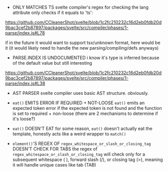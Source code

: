 - ONLY MATCHES TS
svelte compiler's regex for checking the lang attribute only checks if it equals to 'ts':

https://github.com/CCleanerShot/svelte/blob/1c2fc210232c16d2eb0fdb20d9bac3cef2b87897/packages/svelte/src/compiler/phases/1-parse/index.js#L78

if in the future it would want to support tsx/unknown format, here would be it (it would likely need to handle the new parsing/compiling/defs anyways)


- PARSE.INDEX IS UNDOCUMENTED
i know it's type is inferred because of the default value but still interesting

https://github.com/CCleanerShot/svelte/blob/1c2fc210232c16d2eb0fdb20d9bac3cef2b87897/packages/svelte/src/compiler/phases/1-parse/index.js#L38


- AST PARSER
svelte compiler uses basic AST structure. obviously.


- `eat()` EMITS ERROR IF REQUIRED + NOT-LOOSE
`eat()` emits an expected token error if the expected token is not found and the function is set to required + non-loose (there are 2 mechanisms to determine if it's loose?)


- `eat()` DOESN'T EAT
for some reason, `eat()` doesn't actually eat the template, honestly acts like a weird wrapper to `match()`


- `element()`'S REGEX OF `regex_whitespace_or_slash_or_closing_tag` DOESN'T CHECK FOR TABS
the regex of `regex_whitespace_or_slash_or_closing_tag` will check only for a subsequent whitespace ( ), forward slash (/), or closing tag (>), meaning it will handle unique cases like tab (TAB)